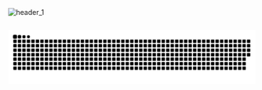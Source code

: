 <link rel="stylesheet" type="text/css" href="./ggg.css">
<table>
<img  alt="header_1" src="https://github.com/jk110/Image/assets/56330712/0482a41f-4375-49a8-92d6-5e286fe3e990">
</table>

<table>
<picture>
  <source media="(prefers-color-scheme: dark)" srcset="https://raw.githubusercontent.com/lxfriday/lxfriday/output/github-contribution-grid-snake-dark.svg">
  <source media="(prefers-color-scheme: light)" srcset="https://raw.githubusercontent.com/lxfriday/lxfriday/output/github-contribution-grid-snake.svg">
  <img  alt="github contribution grid snake animation" src="https://raw.githubusercontent.com/lxfriday/lxfriday/output/github-contribution-grid-snake.svg">
</picture>
</table>
